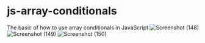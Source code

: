 # js-array-conditionals
The basic of how to use array conditionals in JavaScript
![Screenshot (148)](https://github.com/AbuAlSaeidRajon/js-array-conditionals/assets/129788597/434a93cc-c266-4f9f-83e1-6462ec59e440)
![Screenshot (149)](https://github.com/AbuAlSaeidRajon/js-array-conditionals/assets/129788597/9a75afc3-c3c8-4fdf-962f-86fcba01f1d1)
![Screenshot (150)](https://github.com/AbuAlSaeidRajon/js-array-conditionals/assets/129788597/bfad61bd-26d6-4b9b-a6ce-794716816736)
